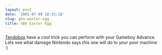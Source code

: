 ```yaml
---
layout: post
date: '2001-07-09 18:32:18'
slug: gba-easter-egg
title: GBA Easter Egg
---
```


[Tendobox](http://www.tendobox.com/cgi-bin/news/viewnews.cgi?category=3&amp;id=994636072) have a cool trick you can perform with your Gameboy Advance.
Lets see what damage Nintendo says this one will do to your poor machine :)